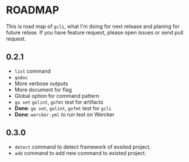 # ROADMAP

This is road map of `gcli`, what I'm doing for next release and planing for future relase. If you have feature request, please open issues or send pull request. 

## 0.2.1

- `list` command
- `godoc`
- More verbose outputs
- More document for flag
- Global option for command pattern
- `go vet` `golint`, `gofmt` test for artifacts
- **Done**: `go vet`, `golint`, `gofmt` test for `gcli`
- **Done**: `wercker.yml` to run test on Wercker

## 0.3.0

- `detect` command to detect framework of exsited project.
- `add` command to add new command to existed project.
